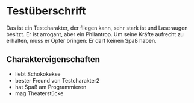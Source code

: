 # Testüberschrift

Das ist ein Testcharakter, der fliegen kann, sehr stark ist und Laseraugen besitzt. Er ist  arrogant, aber ein Philantrop. Um seine Kräfte aufrecht zu erhalten, muss er Opfer bringen: Er darf keinen Spaß haben.

## Charaktereigenschaften
* liebt Schokokekse
* bester Freund von Testcharakter2
* hat Spaß am Programmieren
* mag Theaterstücke